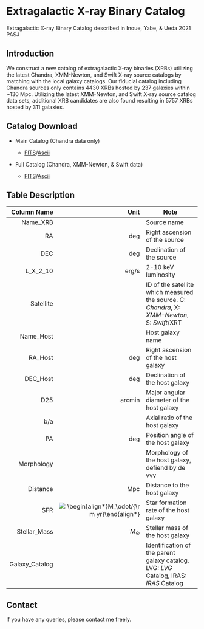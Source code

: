 # Extragalactic X-ray Binary Catalog
Extragalactic X-ray Binary Catalog described in Inoue, Yabe, &amp; Ueda 2021 PASJ

## Introduction
We construct a new catalog of extragalactic X-ray binaries (XRBs) utilizing the latest Chandra, XMM-Newton, and Swift X-ray source catalogs by matching with the local galaxy catalogs. Our fiducial catalog including Chandra sources only contains 4430 XRBs hosted by 237 galaxies within ~130 Mpc. Utilizing the latest XMM-Newton, and Swift X-ray source catalog data sets, additional XRB candidates are also found resulting in 5757 XRBs hosted by 311 galaxies.

## Catalog Download

- Main Catalog (Chandra data only)
  - [FITS](./ExB_Catalog_CSC2_compact.fits)/[Ascii](./ExB_Catalog_CSC2_compact.dat)
  
- Full Catalog (Chandra, XMM-Newton, & Swift data)
  - [FITS](./ExB_Catalog_CXS_compact.fits)/[Ascii](./ExB_Catalog_CXS_compact.dat)
## Table Description
  Column Name| Unit|Note|
------------------:|  -----:  |---|
Name_XRB||Source name|
RA|deg|Right ascension of the source|
DEC|deg|Declination of the source|
L_X_2_10|erg/s|2-10 keV luminosity|
Satellite||ID of the satellite which measured the source. C: _Chandra_, X: _XMM-Newton_, S: _Swift_/XRT|
Name_Host||Host galaxy name|
RA_Host|deg|Right ascension of the host galaxy|
DEC_Host|deg|Declination of the host galaxy|
D25|arcmin|Major angular diameter of the host galaxy|
b/a||Axial ratio of the host galaxy|
PA|deg|Position angle of the host galaxy|
Morphology||Morphology of the host galaxy, defiend by de vvv|
Distance|Mpc|Distance to the host galaxy|
SFR|<img src="https://render.githubusercontent.com/render/math?math=%5Cdisplaystyle+%5Cbegin%7Balign%2A%7D%0AM_%5Codot%2F%7B%5Crm+yr%7D%0A%5Cend%7Balign%2A%7D%0A" alt="\begin{align*}M_\odot/{\rm yr}\end{align*}">|Star formation rate of the host galaxy|
Stellar_Mass|$M_\odot$|Stellar mass of the host galaxy|
Galaxy_Catalog||Identification of the parent galaxy catalog. LVG: _LVG_ Catalog, IRAS: _IRAS_ Catalog|

 
## Contact
If you have any queries, please contact me freely.

